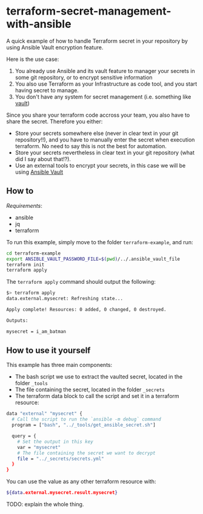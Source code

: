 # terraform-secret-management-with-ansible

A quick example of how to handle Terraform secret in your repository by using Ansible Vault encryption feature.

Here is the use case:

1. You already use Ansible and its vault feature to manager your secrets in some git repository, or to encrypt sensitive information
2. You also use Terraform as your Infrastructure as code tool, and you start having secret to manage.
3. You don't have any system for secret management (i.e. something like [vault](https://www.vaultproject.io/))

Since you share your terraform code accross your team, you also have to share the secret. Therefore you either:

- Store your secrets somewhere else (never in clear text in your git repository!!), and you have to manually enter the secret when execution terraform. No need to say this is not the best for automation.
- Store your secrets nevertheless in clear text in your git repository (what did I say about that!?).
- Use an external tools to encrypt your secrets, in this case we will be using [Ansible Vault](https://docs.ansible.com/ansible/latest/user_guide/vault.html)

## How to

*Requirements*:

- ansible
- jq
- terraform

To run this example, simply move to the folder `terraform-example`, and run:

```bash
cd terraform-example
export ANSIBLE_VAULT_PASSWORD_FILE=$(pwd)/../.ansible_vault_file
terraform init
terraform apply
```

The `terraform apply` command should output the following:

```bash
$> terraform apply
data.external.mysecret: Refreshing state...

Apply complete! Resources: 0 added, 0 changed, 0 destroyed.

Outputs:

mysecret = i_am_batman
```

## How to use it yourself

This example has three main components:

- The bash script we use to extract the vaulted secret, located in the folder `_tools`
- The file containing the secret, located in the folder `_secrets`
- The terraform data block to call the script and set it in a terraform resource:

```bash
data "external" "mysecret" {
  # Call the script to run the `ansible -m debug` command
  program = ["bash", "../_tools/get_ansible_secret.sh"]

  query = {
    # Set the output in this key
    var = "mysecret"
    # The file containing the secret we want to decrypt
    file = "../_secrets/secrets.yml"
  }
}
```

You can use the value as any other terraform resource with:

```bash
${data.external.mysecret.result.mysecret}
```

TODO: explain the whole thing.
